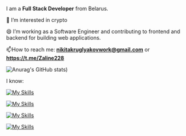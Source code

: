 I am a **Full Stack Developer** from Belarus.

👀 I’m interested in crypto

😄 I’m working as a Software Engineer and contributing to frontend and backend for building web applications.

📫How to reach me: **nikitakruglyakovwork@gmail.com** or **https://t.me/Zaline228**



![Anurag's GitHub stats](https://github-readme-stats.vercel.app/api?username=KruglyakovNikita&show_icons=true&theme=radical&show_icons=true&count_private=true))

I know:

[![My Skills](https://skillicons.dev/icons?i=js,ts,solidity,python)](https://skillicons.dev)

[![My Skills](https://skillicons.dev/icons?i=react,nextjs,redux,html,css,materialui,tailwind)](https://skillicons.dev)

[![My Skills](https://skillicons.dev/icons?i=nodejs,express,nestjs,rabbitmq)](https://skillicons.dev)

[![My Skills](https://skillicons.dev/icons?i=postgres,mysql,mongodb)](https://skillicons.dev)


<!---
KruglyakovNikita/KruglyakovNikita is a ✨ special ✨ repository because its `README.md` (this file) appears on your GitHub profile.
You can click the Preview link to take a look at your changes.
--->
